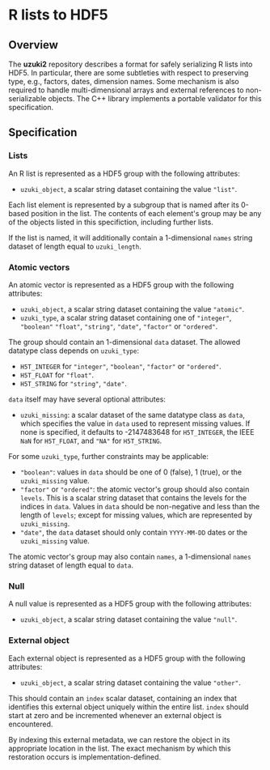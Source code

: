 # R lists to HDF5

## Overview

The **uzuki2** repository describes a format for safely serializing R lists into HDF5.
In particular, there are some subtleties with respect to preserving type, e.g., factors, dates, dimension names.
Some mechanism is also required to handle multi-dimensional arrays and external references to non-serializable objects.
The C++ library implements a portable validator for this specification. 

## Specification

### Lists

An R list is represented as a HDF5 group with the following attributes:

- `uzuki_object`, a scalar string dataset containing the value `"list"`.

Each list element is represented by a subgroup that is named after its 0-based position in the list.
The contents of each element's group may be any of the objects listed in this specifiction, including further lists.

If the list is named, it will additionally contain a 1-dimensional `names` string dataset of length equal to `uzuki_length`.

### Atomic vectors

An atomic vector is represented as a HDF5 group with the following attributes:

- `uzuki_object`, a scalar string dataset containing the value `"atomic"`.
- `uzuki_type`, a scalar string dataset containing one of `"integer"`, `"boolean"` `"float"`, `"string"`, `"date"`, `"factor"` or `"ordered"`.

The group should contain an 1-dimensional `data` dataset.
The allowed datatype class depends on `uzuki_type`:

- `H5T_INTEGER` for `"integer"`, `"boolean"`, `"factor"` or `"ordered"`.
- `H5T_FLOAT` for `"float"`.
- `H5T_STRING` for `"string"`, `"date"`.

`data` itself may have several optional attributes:

- `uzuki_missing`: a scalar dataset of the same datatype class as `data`, which specifies the value in `data` used to represent missing values.
  If none is specified, it defaults to -2147483648 for `H5T_INTEGER`, the IEEE `NaN` for `H5T_FLOAT`, and `"NA"` for `H5T_STRING`.

For some `uzuki_type`, further constraints may be applicable:

- `"boolean"`: values in `data` should be one of 0 (false), 1 (true), or the `uzuki_missing` value.
- `"factor"` or `"ordered"`: the atomic vector's group should also contain `levels`.
  This is a scalar string dataset that contains the levels for the indices in `data`.
  Values in `data` should be non-negative and less than the length of `levels`;
  except for missing values, which are represented by `uzuki_missing`.
- `"date"`, the `data` dataset should only contain `YYYY-MM-DD` dates or the `uzuki_missing` value.

The atomic vector's group may also contain `names`, a 1-dimensional `names` string dataset of length equal to `data`.

### Null

A null value is represented as a HDF5 group with the following attributes:

- `uzuki_object`, a scalar string dataset containing the value `"null"`.

### External object

Each external object is represented as a HDF5 group with the following attributes:

- `uzuki_object`, a scalar string dataset containing the value `"other"`.

This should contain an `index` scalar dataset, containing an index that identifies this external object uniquely within the entire list.
`index` should start at zero and be incremented whenever an external object is encountered. 

By indexing this external metadata, we can restore the object in its appropriate location in the list.
The exact mechanism by which this restoration occurs is implementation-defined.
